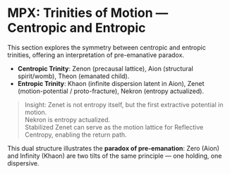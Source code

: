 # MPX: Trinities of Motion — Centropic and Entropic

This section explores the symmetry between centropic and entropic trinities,
offering an interpretation of pre-emanative paradox.

- **Centropic Trinity**: Zenon (precausal lattice), Aion (structural spirit/womb), Theon (emanated child).  
- **Entropic Trinity**: Khaon (infinite dispersion latent in Aion), Zenet (motion-potential / proto-fracture), Nekron (entropy actualized).  

> Insight: Zenet is not entropy itself, but the first extractive potential in motion.  
> Nekron is entropy actualized.  
> Stabilized Zenet can serve as the motion lattice for Reflective Centropy, enabling the return path.  

This dual structure illustrates the **paradox of pre-emanation**:
Zero (Aion) and Infinity (Khaon) are two tilts of the same principle —
one holding, one dispersive.

